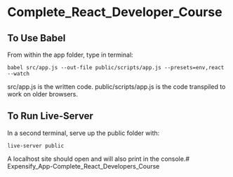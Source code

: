 # Complete_React_Developer_Course

## To Use Babel
From within the app folder, type in terminal:

```
babel src/app.js --out-file public/scripts/app.js --presets=env,react --watch
```

src/app.js is the written code. 
public/scripts/app.js is the code transpiled to work on older browsers.

## To Run Live-Server
In a second terminal, serve up the public folder with:

```
live-server public
```

A localhost site should open and will also print in the console.# Expensify_App-Complete_React_Developers_Course
